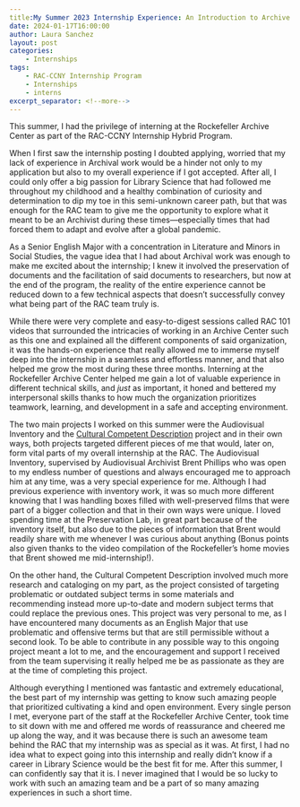 ```yaml
---
title:My Summer 2023 Internship Experience: An Introduction to Archive Work
date: 2024-01-17T16:00:00
author: Laura Sanchez
layout: post
categories:
    - Internships
tags:
    - RAC-CCNY Internship Program
    - Internships
    - interns
excerpt_separator: <!--more-->
---
```


This summer, I had the privilege of interning at the Rockefeller Archive Center as part of the RAC-CCNY Internship Hybrid Program. 

<!--more-->

When I first saw the internship posting I doubted applying, worried that my lack of experience in Archival work would be a hinder not only to my application but also to my overall experience if I got accepted. After all, I could only offer a big passion for Library Science that had followed me throughout my childhood and a healthy combination of curiosity and determination to dip my toe in this semi-unknown career path, but that was enough for the RAC team to give me the opportunity to explore what it meant to be an Archivist during these times—especially times that had forced them to adapt and evolve after a global pandemic. 

As a Senior English Major with a concentration in Literature and Minors in Social Studies, the vague idea that I had about Archival work was enough to make me excited about the internship; I knew it involved the preservation of documents and the facilitation of said documents to researchers, but now at the end of the program, the reality of the entire experience cannot be reduced down to a few technical aspects that doesn’t successfully convey what being part of the RAC team truly is.

While there were very complete and easy-to-digest sessions called RAC 101 videos that surrounded the intricacies of working in an Archive Center such as this one and explained all the different components of said organization, it was the hands-on experience that really allowed me to immerse myself deep into the internship in a seamless and effortless manner, and that also helped me grow the most during these three months. Interning at the Rockefeller Archive Center helped me gain a lot of valuable experience in different technical skills, and _just_ as important, it honed and bettered my interpersonal skills thanks to how much the organization prioritizes teamwork, learning, and development in a safe and accepting environment. 

The two main projects I worked on this summer were the Audiovisual Inventory and the [Cultural Competent Description](https://blog.rockarch.org/tags#cultural+competency) project and in their own ways, both projects targeted different pieces of me that would, later on, form vital parts of my overall internship at the RAC. The Audiovisual Inventory, supervised by Audiovisual Archivist Brent Phillips who was open to my endless number of questions and always encouraged me to approach him at any time, was a very special experience for me. Although I had previous experience with inventory work, it was so much more different knowing that I was handling boxes filled with well-preserved films that were part of a bigger collection and that in their own ways were unique. I loved spending time at the Preservation Lab, in great part because of the inventory itself, but also due to the pieces of information that Brent would readily share with me whenever I was curious about anything (Bonus points also given thanks to the video compilation of the Rockefeller’s home movies that Brent showed me mid-internship!). 

On the other hand, the Cultural Competent Description involved much more research and cataloging on my part, as the project consisted of targeting problematic or outdated subject terms in some materials and recommending instead more up-to-date and modern subject terms that could replace the previous ones. This project was very personal to me, as I have encountered many documents as an English Major that use problematic and offensive terms but that are still permissible without a second look. To be able to contribute in any possible way to this ongoing project meant a lot to me, and the encouragement and support I received from the team supervising it really helped me be as passionate as they are at the time of completing this project. 

Although everything I mentioned was fantastic and extremely educational, the best part of my internship was getting to know such amazing people that prioritized cultivating a kind and open environment. Every single person I met, everyone part of the staff at the Rockefeller Archive Center, took time to sit down with me and offered me words of reassurance and cheered me up along the way, and it was because there is such an awesome team behind the RAC that my internship was as special as it was. At first, I had no idea what to expect going into this internship and really didn’t know if a career in Library Science would be the best fit for me. After this summer, I can confidently say that it is. I never imagined that I would be so lucky to work with such an amazing team and be a part of so many amazing experiences in such a short time.

